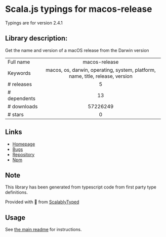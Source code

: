 
# Scala.js typings for macos-release

Typings are for version 2.4.1

## Library description:
Get the name and version of a macOS release from the Darwin version

|                    |                 |
| ------------------ | :-------------: |
| Full name          | macos-release |
| Keywords           | macos, os, darwin, operating, system, platform, name, title, release, version |
| # releases         | 5 |
| # dependents       | 13 |
| # downloads        | 57226249 |
| # stars            | 0 |

## Links
- [Homepage](https://github.com/sindresorhus/macos-release#readme)
- [Bugs](https://github.com/sindresorhus/macos-release/issues)
- [Repository](https://github.com/sindresorhus/macos-release)
- [Npm](https://www.npmjs.com/package/macos-release)
    


## Note
This library has been generated from typescript code from first party type definitions.

Provided with :purple_heart: from [ScalablyTyped](https://github.com/oyvindberg/ScalablyTyped)

## Usage
See [the main readme](../../readme.md) for instructions.


